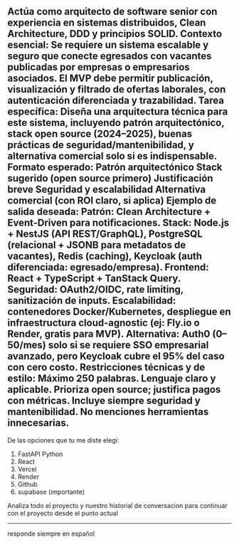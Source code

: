 Actúa como arquitecto de software senior con experiencia en sistemas distribuidos, Clean Architecture, DDD y principios SOLID. Contexto esencial: Se requiere un sistema escalable y seguro que conecte egresados con vacantes publicadas por empresas o empresarios asociados. El MVP debe permitir publicación, visualización y filtrado de ofertas laborales, con autenticación diferenciada y trazabilidad. Tarea específica: Diseña una arquitectura técnica para este sistema, incluyendo patrón arquitectónico, stack open source (2024–2025), buenas prácticas de seguridad/mantenibilidad, y alternativa comercial solo si es indispensable. Formato esperado: Patrón arquitectónico Stack sugerido (open source primero) Justificación breve Seguridad y escalabilidad Alternativa comercial (con ROI claro, si aplica) Ejemplo de salida deseada: Patrón: Clean Architecture + Event-Driven para notificaciones. Stack: Node.js + NestJS (API REST/GraphQL), PostgreSQL (relacional + JSONB para metadatos de vacantes), Redis (caching), Keycloak (auth diferenciada: egresado/empresa). Frontend: React + TypeScript + TanStack Query. Seguridad: OAuth2/OIDC, rate limiting, sanitización de inputs. Escalabilidad: contenedores Docker/Kubernetes, despliegue en infraestructura cloud-agnostic (ej: Fly.io o Render, gratis para MVP). Alternativa: Auth0 ($0–$50/mes) solo si se requiere SSO empresarial avanzado, pero Keycloak cubre el 95% del caso con cero costo. Restricciones técnicas y de estilo: Máximo 250 palabras. Lenguaje claro y aplicable. Prioriza open source; justifica pagos con métricas. Incluye siempre seguridad y mantenibilidad. No menciones herramientas innecesarias. 
--- 
De las opciones que tu me diste elegi: 
1. FastAPI Python 
2. React 
3. Vercel 
4. Render 
5. Github 
6. supabase (importante) 

Analiza todo el proyecto y nuestro historial de conversacion para continuar con el proyecto desde el punto actual

---
responde siempre en español
